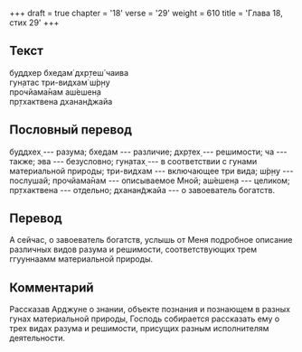 +++
draft = true
chapter = '18'
verse = '29'
weight = 610
title = 'Глава 18, стих 29'
+++
## Текст

буддхер бхедам̇ дхр̣теш́ чаива  
гун̣атас три-видхам̇ ш́р̣н̣у  
прочйама̄нам аш́ешен̣а  
пр̣тхактвена дханан̃джайа

## Пословный перевод

буддхех̣ --- разума; бхедам --- различие; дхр̣тех̣ --- решимости; ча ---
также; эва --- безусловно; гун̣атах̣ --- в соответствии с гунами
материальной природы; три-видхам --- включающее три вида; ш́р̣н̣у ---
послушай; прочйама̄нам --- описываемое Мной; аш́ешен̣а --- целиком;
пр̣тхактвена --- отдельно; дханан̃джайа --- о завоеватель богатств.

## Перевод

А сейчас, о завоеватель богатств, услышь от Меня подробное описание
различных видов разума и решимости, соответствующих трем ггууннаамм
материальной природы.

## Комментарий

Рассказав Арджуне о знании, объекте познания и познающем в разных гунах
материальной природы, Господь собирается рассказать ему о трех видах
разума и решимости, присущих разным исполнителям деятельности.
